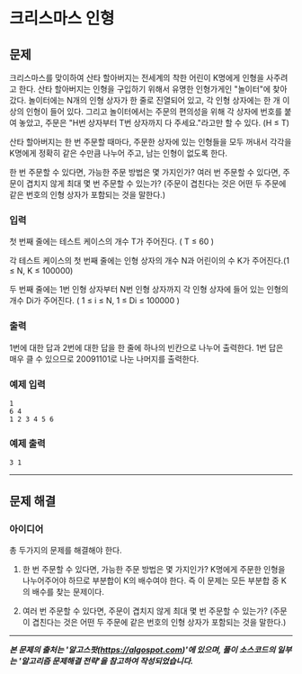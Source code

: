 # 크리스마스 인형

## 문제
크리스마스를 맞이하여 산타 할아버지는 전세계의 착한 어린이 K명에게 인형을 사주려고 한다. 산타 할아버지는 인형을 구입하기 위해서 유명한 인형가게인 "놀이터"에 찾아갔다. 놀이터에는 N개의 인형 상자가 한 줄로 진열되어 있고, 각 인형 상자에는 한 개 이상의 인형이 들어 있다. 그리고 놀이터에서는 주문의 편의성을 위해 각 상자에 번호를 붙여 놓았고, 주문은 "H번 상자부터 T번 상자까지 다 주세요."라고만 할 수 있다. (H ≤ T)

산타 할아버지는 한 번 주문할 때마다, 주문한 상자에 있는 인형들을 모두 꺼내서 각각을 K명에게 정확히 같은 수만큼 나누어 주고, 남는 인형이 없도록 한다.

한 번 주문할 수 있다면, 가능한 주문 방법은 몇 가지인가?
여러 번 주문할 수 있다면, 주문이 겹치지 않게 최대 몇 번 주문할 수 있는가? (주문이 겹친다는 것은 어떤 두 주문에 같은 번호의 인형 상자가 포함되는 것을 말한다.)

### 입력
첫 번째 줄에는 테스트 케이스의 개수 T가 주어진다. ( T ≤ 60 )

각 테스트 케이스의 첫 번째 줄에는 인형 상자의 개수 N과 어린이의 수 K가 주어진다.(1 ≤ N, K ≤ 100000)

두 번째 줄에는 1번 인형 상자부터 N번 인형 상자까지 각 인형 상자에 들어 있는 인형의 개수 Di가 주어진다. ( 1 ≤ i ≤ N, 1 ≤ Di ≤ 100000 )

### 출력
1번에 대한 답과 2번에 대한 답을 한 줄에 하나의 빈칸으로 나누어 출력한다. 1번 답은 매우 클 수 있으므로 20091101로 나눈 나머지를 출력한다.

### 예제 입력
```
1
6 4
1 2 3 4 5 6
```

### 예제 출력
```
3 1
```

--- 

## 문제 해결

### 아이디어

총 두가지의 문제를 해결해야 한다.

1. 한 번 주문할 수 있다면, 가능한 주문 방법은 몇 가지인가?
    K명에게 주문한 인형을 나누어주어야 하므로 부분합이 K의 배수여야 한다.
    즉 이 문제는 모든 부분합 중 K의 배수를 찾는 문제이다.

2. 여러 번 주문할 수 있다면, 주문이 겹치지 않게 최대 몇 번 주문할 수 있는가? (주문이 겹친다는 것은 어떤 두 주문에 같은 번호의 인형 상자가 포함되는 것을 말한다.)



---

***본 문제의 출처는 '알고스팟(https://algospot.com)'에 있으며, 풀이 소스코드의 일부는 '알고리즘 문제해결 전략'을 참고하여 작성되었습니다.***